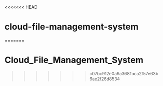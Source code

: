 <<<<<<< HEAD
# cloud-file-management-system
=======
# Cloud_File_Management_System
>>>>>>> c07bc912e0a9a3681bca2f57e63b6ae2f26d8534
